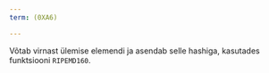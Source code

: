 ```yaml
---
term: (0XA6)

---
```

Võtab virnast ülemise elemendi ja asendab selle hashiga, kasutades funktsiooni `RIPEMD160`.